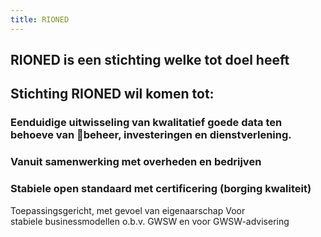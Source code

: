 ```yaml
---
title: RIONED
---
```


## RIONED is een stichting welke tot doel heeft
## Stichting RIONED wil komen tot:
### Eenduidige uitwisseling van kwalitatief goede data ten behoeve van beheer, investeringen en dienstverlening.
### Vanuit samenwerking met overheden en bedrijven
### Stabiele open standaard met certificering (borging kwaliteit)
Toepassingsgericht, met gevoel van eigenaarschap
Voor stabiele businessmodellen o.b.v. GWSW en voor GWSW-advisering
##
##
